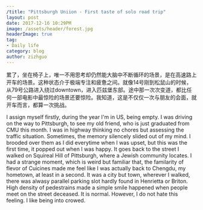 ```yaml
---
/title: "Pittsburgh Uniion - First taste of solo road trip"
layout: post
date: 2017-12-16 10:29PM
image: /assets/header/forest.jpg
headerImage: true
tag:
- Daily life
category: blog
author: zizhguo
---
```


累了，坐在椅子上，唯一不用思考却仍然能大脑中不断循环的场景，是在高速路上开车的场景。这种状态介于极端专注和疲惫之间。就像14号刚到松鼠山的时候，从79号公路进入绕过downtown，进入匹兹堡东部。途中那一次次变道，都比任何一部电影中最惊险的场景还要惊险。我知道，这是不仅仅一次与朋友的会面，就开车而言，都算一次挑战。

I assign myself firstly, during the year I'm in US, being empty. I was driving on the way to Pittsburgh, to see my old friend, who is just graduated from CMU this month. I was in highway thinking no chores but assessing the traffic situation. Sometimes, the memory silencely slided out of my mind. I brooded over them as I did everytime when I was upset, but this was the first time, it popped out when I was happy. 
It goes back to the street I walked on Squireal Hill of Pittsburgh, where a Jewish community locates. I had a strange moment, which is weird but familiar that, the familarity of flevor of Cuicines made me feel like I was actually back to Chengdu, my hometown, at least in a second.
It was a city but town, wherever I walked, there was alwasy parallel parking slot hardly found in Henrietta or Briton. High density of pedestrains made a simple smile happened when people meet on the street deceased. It is normal.
However, I do not hate this feeling. I like being into crowed. 